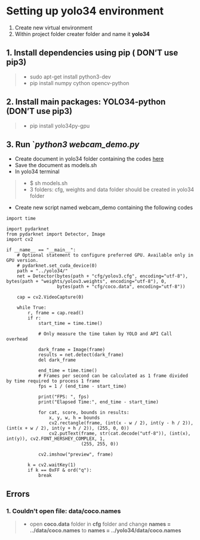 
# Setting up yolo34 environment

1. Create new virtual environment
2. Within project folder creater  folder and name it **yolo34**

## 1. Install dependencies using pip ( **DON’T** use pip3)
> - sudo apt-get install python3-dev
> - pip install numpy cython opencv-python


## 2. Install main packages: YOLO34-python (**DON’T** use pip3)
> - pip install yolo34py-gpu

## 3. Run `*python3 webcam_demo.py*
- Create document in yolo34 folder containing the codes [here](https://github.com/madhawav/YOLO3-4-Py/blob/master/download_models.sh)
- Save the document as models.sh
- In yolo34 terminal
> - $ sh models.sh
> - 3 folders: cfg, weights and data folder should be created in yolo34 folder
- Create new script named webcam_demo containing the following codes

````
import time

import pydarknet
from pydarknet import Detector, Image
import cv2

if __name__ == "__main__":
    # Optional statement to configure preferred GPU. Available only in GPU version.
    # pydarknet.set_cuda_device(0)
    path = "../yolo34/"
    net = Detector(bytes(path + "cfg/yolov3.cfg", encoding="utf-8"), bytes(path + "weights/yolov3.weights", encoding="utf-8"), 0,
                   bytes(path + "cfg/coco.data", encoding="utf-8"))

    cap = cv2.VideoCapture(0)

    while True:
        r, frame = cap.read()
        if r:
            start_time = time.time()

            # Only measure the time taken by YOLO and API Call overhead

            dark_frame = Image(frame)
            results = net.detect(dark_frame)
            del dark_frame

            end_time = time.time()
            # Frames per second can be calculated as 1 frame divided by time required to process 1 frame
            fps = 1 / (end_time - start_time)

            print("FPS: ", fps)
            print("Elapsed Time:", end_time - start_time)

            for cat, score, bounds in results:
                x, y, w, h = bounds
                cv2.rectangle(frame, (int(x - w / 2), int(y - h / 2)), (int(x + w / 2), int(y + h / 2)), (255, 0, 0))
                cv2.putText(frame, str(cat.decode("utf-8")), (int(x), int(y)), cv2.FONT_HERSHEY_COMPLEX, 1,
                            (255, 255, 0))

            cv2.imshow("preview", frame)

        k = cv2.waitKey(1)
        if k == 0xFF & ord("q"):
            break
````
## Errors

### 1. Couldn't open file: data/coco.names
> - open **coco.data** folder in **cfg** folder and change **names = ../data/coco.names** to **names = ../yolo34/data/coco.names**
